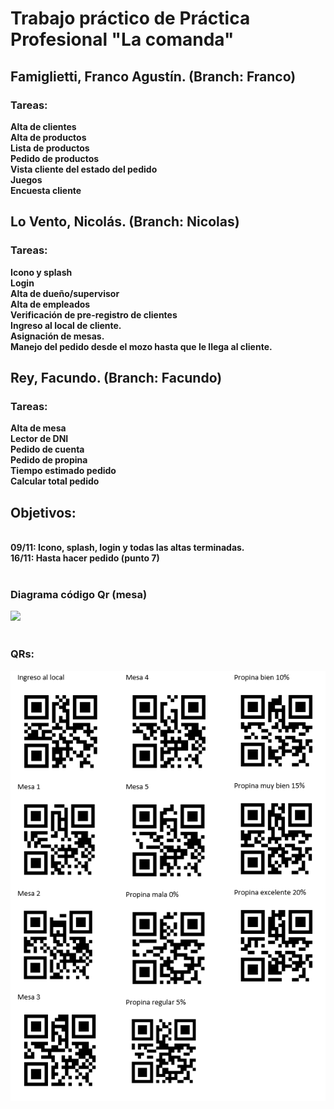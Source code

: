 <h1>Trabajo práctico de Práctica Profesional "La comanda"</h1>

<h2>Famiglietti, Franco Agustín. (Branch: Franco)</h2>

<h3>Tareas:</h3>

<b>Alta de clientes<br>
Alta de productos<br>
Lista de productos<br>
Pedido de productos<br>
Vista cliente del estado del pedido<br>
Juegos<br>
Encuesta cliente<br></b>



<h2>Lo Vento, Nicolás. (Branch: Nicolas)</h2>

<h3>Tareas:</h3>

<b>Icono y splash<br>
Login<br>
Alta de dueño/supervisor<br>
Alta de empleados<br>
Verificación de pre-registro de clientes<br>
Ingreso al local de cliente. <br>
Asignación de mesas. <br>
Manejo del pedido desde el mozo hasta que le llega al cliente.<br></b>


<h2>Rey, Facundo. (Branch: Facundo)</h2>

<h3>Tareas:</h3>

<b>Alta de mesa<br>
Lector de DNI<br>
Pedido de cuenta<br>
Pedido de propina<br>
Tiempo estimado pedido<br>
Calcular total pedido<br></b>


<h2>Objetivos:</h2><br> 
<b>09/11: Icono, splash, login y todas las altas terminadas.<br>
16/11: Hasta hacer pedido (punto 7)</b>


<br>
<br>
<h3>Diagrama código Qr (mesa)</h3>
<img src="https://github.com/maxineiner/2019_TP_PPS_Comanda_2_cuatri/blob/master/Diagrama_QR_MESA.jpg"/>

<br>
<br>
<h3>QRs:</h3>
<img src="https://github.com/nicolaslovento/2019_TP_PPS_Comanda_2_cuatri/blob/master/qrsComanda.png"/>
